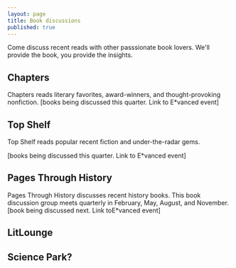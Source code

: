 ```yaml
---
layout: page
title: Book discussions
published: true
---
```


Come discuss recent reads with other passsionate book lovers. We'll provide the book, you provide the insights. 

## Chapters
Chapters reads literary favorites, award-winners, and thought-provoking nonfiction.
[books being discussed this quarter. Link to E*vanced event]

## Top Shelf
Top Shelf reads popular recent fiction and under-the-radar gems. 

[books being discussed this quarter. Link to E*vanced event]

## Pages Through History
Pages Through History discusses recent history books. This book discussion group meets quarterly in February, May, August, and November. 
[book being discussed next. Link toE*vanced event]

## LitLounge
## Science Park?